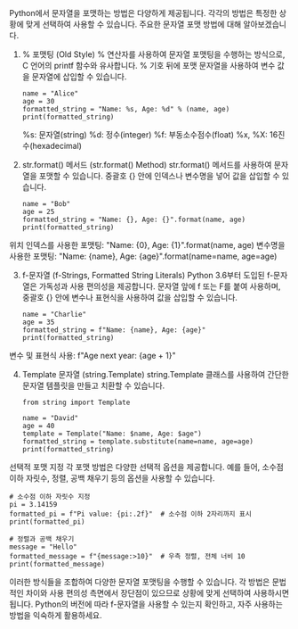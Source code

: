 Python에서 문자열을 포맷하는 방법은 다양하게 제공됩니다. 각각의 방법은 특정한 상황에 맞게 선택하여 사용할 수 있습니다. 주요한 문자열 포맷 방법에 대해 알아보겠습니다.

1. % 포맷팅 (Old Style)
% 연산자를 사용하여 문자열 포맷팅을 수행하는 방식으로, C 언어의 printf 함수와 유사합니다. % 기호 뒤에 포맷 문자열을 사용하여 변수 값을 문자열에 삽입할 수 있습니다.

       name = "Alice"
       age = 30
       formatted_string = "Name: %s, Age: %d" % (name, age)
       print(formatted_string)
      
      %s: 문자열(string)
      %d: 정수(integer)
      %f: 부동소수점수(float)
      %x, %X: 16진수(hexadecimal)

2. str.format() 메서드 (str.format() Method)
str.format() 메서드를 사용하여 문자열을 포맷할 수 있습니다. 중괄호 {} 안에 인덱스나 변수명을 넣어 값을 삽입할 수 있습니다.

       name = "Bob"
       age = 25
       formatted_string = "Name: {}, Age: {}".format(name, age)
       print(formatted_string)

위치 인덱스를 사용한 포맷팅: "Name: {0}, Age: {1}".format(name, age)
변수명을 사용한 포맷팅: "Name: {name}, Age: {age}".format(name=name, age=age)

3. f-문자열 (f-Strings, Formatted String Literals)
Python 3.6부터 도입된 f-문자열은 가독성과 사용 편의성을 제공합니다. 문자열 앞에 f 또는 F를 붙여 사용하며, 중괄호 {} 안에 변수나 표현식을 사용하여 값을 삽입할 수 있습니다.

 
       name = "Charlie"
       age = 35
       formatted_string = f"Name: {name}, Age: {age}"
       print(formatted_string)

변수 및 표현식 사용: f"Age next year: {age + 1}"

4. Template 문자열 (string.Template)
string.Template 클래스를 사용하여 간단한 문자열 템플릿을 만들고 치환할 수 있습니다.

 
       from string import Template
    
       name = "David"
       age = 40
       template = Template("Name: $name, Age: $age")
       formatted_string = template.substitute(name=name, age=age)
       print(formatted_string)

선택적 포맷 지정
각 포맷 방법은 다양한 선택적 옵션을 제공합니다. 예를 들어, 소수점 이하 자릿수, 정렬, 공백 채우기 등의 옵션을 사용할 수 있습니다.
 
    # 소수점 이하 자릿수 지정
    pi = 3.14159
    formatted_pi = f"Pi value: {pi:.2f}"  # 소수점 이하 2자리까지 표시
    print(formatted_pi)

    # 정렬과 공백 채우기
    message = "Hello"
    formatted_message = f"{message:>10}"  # 우측 정렬, 전체 너비 10
    print(formatted_message)

이러한 방식들을 조합하여 다양한 문자열 포맷팅을 수행할 수 있습니다. 각 방법은 문법적인 차이와 사용 편의성 측면에서 장단점이 있으므로 상황에 맞게 선택하여 사용하시면 됩니다. Python의 버전에 따라 f-문자열을 사용할 수 있는지 확인하고, 자주 사용하는 방법을 익숙하게 활용하세요.
